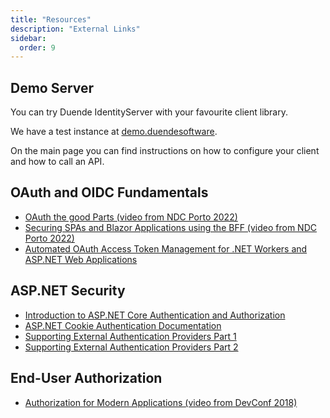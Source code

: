 ```yaml
---
title: "Resources"
description: "External Links"
sidebar:
  order: 9
---
```


## Demo Server

You can try Duende IdentityServer with your favourite client library.

We have a test instance at [demo.duendesoftware](https://demo.duendesoftware.com).

On the main page you can find instructions on how to configure your client and how to call an API.

## OAuth and OIDC Fundamentals

* [OAuth the good Parts (video from NDC Porto 2022)](https://www.youtube.com/watch?v=Ps8ep-glDfc)
* [Securing SPAs and Blazor Applications using the BFF (video from NDC Porto 2022)](https://www.youtube.com/watch?v=xzRhabmlc8M)
* [Automated OAuth Access Token Management for .NET Workers and ASP.NET Web Applications](https://www.youtube.com/watch?v=zr-LAYg5BCE)

## ASP.NET Security

* [Introduction to ASP.NET Core Authentication and Authorization](https://www.youtube.com/watch?v=02Yh3sxzAYI)
* [ASP.NET Cookie Authentication Documentation](https://learn.microsoft.com/en-us/aspnet/core/security/authentication/cookie)
* [Supporting External Authentication Providers Part 1](https://www.youtube.com/watch?v=HH_tw7dFhpg)
* [Supporting External Authentication Providers Part 2](https://www.youtube.com/watch?v=daeVaU5CmPw)

## End-User Authorization

* [Authorization for Modern Applications (video from DevConf 2018)](https://www.youtube.com/watch?v=Dlrf85NTuAU)
